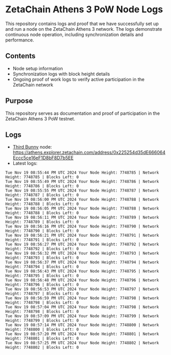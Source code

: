 # ZetaChain Athens 3 PoW Node Logs
This repository contains logs and proof that we have successfully set up and run a node on the ZetaChain Athens 3 network. The logs demonstrate continuous node operation, including synchronization details and performance.

## Contents
- Node setup information
- Synchronization logs with block height details
- Ongoing proof of work logs to verify active participation in the ZetaChain network

## Purpose
This repository serves as documentation and proof of participation in the ZetaChain Athens 3 PoW testnet.

## Logs

- [Third Bunny](https://thirdbunny.xyz/) node: https://athens.explorer.zetachain.com/address/0x225254d35dE666064Eccc5ce16eF1D8bF8D7b5EE
- Latest logs:
```
Tue Nov 19 08:55:44 PM UTC 2024 Your Node Height: 7748785 | Network Height: 7748785 | Blocks Left: 0
Tue Nov 19 08:55:49 PM UTC 2024 Your Node Height: 7748786 | Network Height: 7748786 | Blocks Left: 0
Tue Nov 19 08:55:55 PM UTC 2024 Your Node Height: 7748787 | Network Height: 7748787 | Blocks Left: 0
Tue Nov 19 08:56:00 PM UTC 2024 Your Node Height: 7748788 | Network Height: 7748788 | Blocks Left: 0
Tue Nov 19 08:56:05 PM UTC 2024 Your Node Height: 7748788 | Network Height: 7748788 | Blocks Left: 0
Tue Nov 19 08:56:11 PM UTC 2024 Your Node Height: 7748789 | Network Height: 7748789 | Blocks Left: 0
Tue Nov 19 08:56:16 PM UTC 2024 Your Node Height: 7748790 | Network Height: 7748790 | Blocks Left: 0
Tue Nov 19 08:56:21 PM UTC 2024 Your Node Height: 7748791 | Network Height: 7748791 | Blocks Left: 0
Tue Nov 19 08:56:27 PM UTC 2024 Your Node Height: 7748792 | Network Height: 7748792 | Blocks Left: 0
Tue Nov 19 08:56:32 PM UTC 2024 Your Node Height: 7748793 | Network Height: 7748793 | Blocks Left: 0
Tue Nov 19 08:56:37 PM UTC 2024 Your Node Height: 7748794 | Network Height: 7748794 | Blocks Left: 0
Tue Nov 19 08:56:43 PM UTC 2024 Your Node Height: 7748795 | Network Height: 7748795 | Blocks Left: 0
Tue Nov 19 08:56:48 PM UTC 2024 Your Node Height: 7748796 | Network Height: 7748796 | Blocks Left: 0
Tue Nov 19 08:56:53 PM UTC 2024 Your Node Height: 7748797 | Network Height: 7748797 | Blocks Left: 0
Tue Nov 19 08:56:59 PM UTC 2024 Your Node Height: 7748798 | Network Height: 7748798 | Blocks Left: 0
Tue Nov 19 08:57:04 PM UTC 2024 Your Node Height: 7748798 | Network Height: 7748798 | Blocks Left: 0
Tue Nov 19 08:57:09 PM UTC 2024 Your Node Height: 7748799 | Network Height: 7748799 | Blocks Left: 0
Tue Nov 19 08:57:14 PM UTC 2024 Your Node Height: 7748800 | Network Height: 7748800 | Blocks Left: 0
Tue Nov 19 08:57:20 PM UTC 2024 Your Node Height: 7748801 | Network Height: 7748801 | Blocks Left: 0
Tue Nov 19 08:57:25 PM UTC 2024 Your Node Height: 7748802 | Network Height: 7748802 | Blocks Left: 0
```
